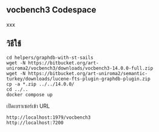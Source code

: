 vocbench3 Codespace
----------------
xxx

วิธีใช้
--------
```
cd helpers/graphdb-with-st-sails
wget -N https://bitbucket.org/art-uniroma2/vocbench3/downloads/vocbench3-14.0.0-full.zip
wget -N https://bitbucket.org/art-uniroma2/semantic-turkey/downloads/lucene-fts-plugin-graphdb-plugin.zip
cp -a *.zip ../../14.0.0/
cd ../..
docker compose up
```
เปิดเบราเซอร์เข้า URL
```
http://localhost:1979/vocbench3
http://localhost:7200
```

